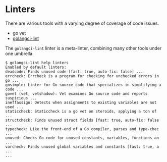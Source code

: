 # Linters

There are various tools with a varying degree of coverage of code issues.

* go vet
* [golangci-lint](https://github.com/golangci/golangci-lint)

The `golangci-lint` linter is a meta-linter, combining many other tools under one umbrella.

```
$ golangci-lint help linters
Enabled by default linters:
deadcode: Finds unused code [fast: true, auto-fix: false] ...
errcheck: Errcheck is a program for checking for unchecked errors in go ...
gosimple: Linter for Go source code that specializes in simplifying a code ...
govet (vet, vetshadow): Vet examines Go source code and reports suspicious ...
ineffassign: Detects when assignments to existing variables are not used ...
staticcheck: Staticcheck is a go vet on steroids, applying a ton of  ...
structcheck: Finds unused struct fields [fast: true, auto-fix: false ...
typecheck: Like the front-end of a Go compiler, parses and type-chec ...
unused: Checks Go code for unused constants, variables, functions an ...
varcheck: Finds unused global variables and constants [fast: true, a ...
...
```

